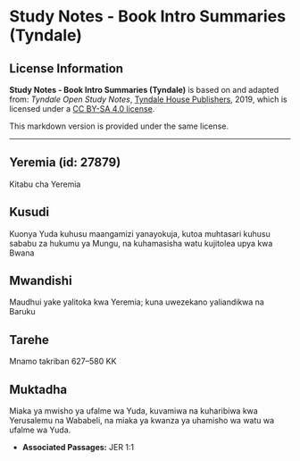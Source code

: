 # Study Notes - Book Intro Summaries (Tyndale)

## License Information

**Study Notes - Book Intro Summaries (Tyndale)** is based on and adapted from: _Tyndale Open Study Notes_, [Tyndale House Publishers](https://tyndaleopenresources.com/), 2019, which is licensed under a [CC BY-SA 4.0 license](https://creativecommons.org/licenses/by-sa/4.0/legalcode.en).

This markdown version is provided under the same license.



--------------------------------

## Yeremia (id: 27879)

Kitabu cha Yeremia

Kusudi
------

Kuonya Yuda kuhusu maangamizi yanayokuja, kutoa muhtasari kuhusu sababu za hukumu ya Mungu, na kuhamasisha watu kujitolea upya kwa Bwana

Mwandishi
---------

Maudhui yake yalitoka kwa Yeremia; kuna uwezekano yaliandikwa na Baruku

Tarehe
------

Mnamo takriban 627–580 KK

Muktadha
--------

Miaka ya mwisho ya ufalme wa Yuda, kuvamiwa na kuharibiwa kwa Yerusalemu na Wababeli, na miaka ya kwanza ya uhamisho wa watu wa ufalme wa Yuda.

* **Associated Passages:** JER 1:1

